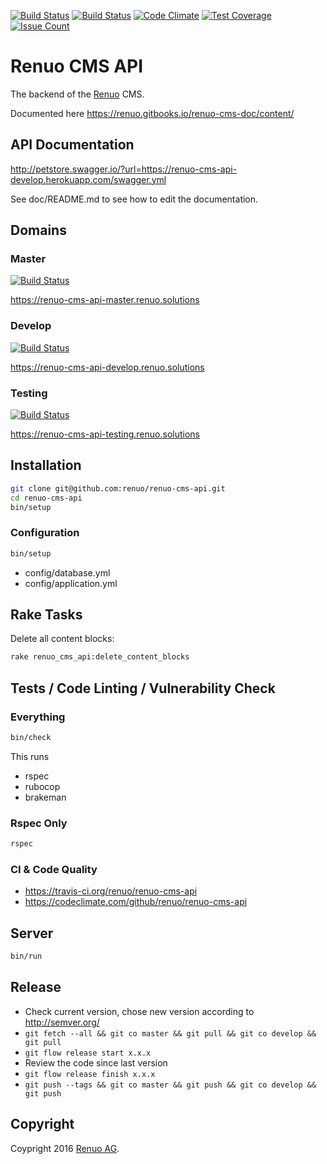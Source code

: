 [![Build Status](https://travis-ci.org/renuo/renuo-cms-api.svg?branch=master)](https://travis-ci.org/renuo/renuo-cms-api) [![Build Status](https://travis-ci.org/renuo/renuo-cms-api.svg?branch=develop)](https://travis-ci.org/renuo/renuo-cms-api) [![Code Climate](https://codeclimate.com/github/renuo/renuo-cms-api/badges/gpa.svg)](https://codeclimate.com/github/renuo/renuo-cms-api) [![Test Coverage](https://codeclimate.com/github/renuo/renuo-cms-api/badges/coverage.svg)](https://codeclimate.com/github/renuo/renuo-cms-api/coverage) [![Issue Count](https://codeclimate.com/github/renuo/renuo-cms-api/badges/issue_count.svg)](https://codeclimate.com/github/renuo/renuo-cms-api)

# Renuo CMS API

The backend of the [Renuo](https://www.renuo.ch) CMS.

Documented here https://renuo.gitbooks.io/renuo-cms-doc/content/

## API Documentation

http://petstore.swagger.io/?url=https://renuo-cms-api-develop.herokuapp.com/swagger.yml

See doc/README.md to see how to edit the documentation.

## Domains

### Master

[![Build Status](https://travis-ci.org/renuo/renuo-cms-api.svg?branch=master)](https://travis-ci.org/renuo/renuo-cms-api)

https://renuo-cms-api-master.renuo.solutions

### Develop

[![Build Status](https://travis-ci.org/renuo/renuo-cms-api.svg?branch=develop)](https://travis-ci.org/renuo/renuo-cms-api)

https://renuo-cms-api-develop.renuo.solutions

### Testing

[![Build Status](https://travis-ci.org/renuo/renuo-cms-api.svg?branch=testing)](https://travis-ci.org/renuo/renuo-cms-api)

https://renuo-cms-api-testing.renuo.solutions

## Installation

```sh
git clone git@github.com:renuo/renuo-cms-api.git
cd renuo-cms-api
bin/setup
```

### Configuration

```sh
bin/setup
```

* config/database.yml
* config/application.yml

## Rake Tasks

Delete all content blocks: 

```sh
rake renuo_cms_api:delete_content_blocks
```

## Tests / Code Linting / Vulnerability Check

### Everything

```sh
bin/check
```

This runs

* rspec
* rubocop
* brakeman

### Rspec Only

```sh
rspec
```

### CI & Code Quality

* https://travis-ci.org/renuo/renuo-cms-api
* https://codeclimate.com/github/renuo/renuo-cms-api


## Server

```sh
bin/run
```

## Release

* Check current version, chose new version according to http://semver.org/
* ```git fetch --all && git co master && git pull && git co develop && git pull```
* ```git flow release start x.x.x```
* Review the code since last version
* ```git flow release finish x.x.x```
* ```git push --tags && git co master && git push && git co develop && git push```

## Copyright

Coypright 2016 [Renuo AG](https://www.renuo.ch/).
